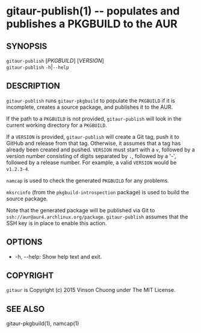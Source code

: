 # gitaur-publish(1) -- populates and publishes a PKGBUILD to the AUR

## SYNOPSIS
`gitaur-publish` [_PKGBUILD_] [_VERSION_]<br>
`gitaur-publish` `-h`|`--help`<br>

## DESCRIPTION
`gitaur-publish` runs `gitaur-pkgbuild` to populate the `PKGBUILD` if it is
incomplete, creates a source package, and publishes it to the AUR.

If the path to a `PKGBUILD` is not provided, `gitaur-publish` will look in the
current working directory for a `PKGBUILD`.

If a `VERSION` is provided, `gitaur-publish` will create a Git tag, push it to
GitHub and release from that tag. Otherwise, it assumes that a tag has already
been created and pushed. `VERSION` must start with a `v`, followed by a version
number consisting of digits separated by `.`, followed by a '-', followed by a
release number. For example, a valid `VERSION` would be `v1.2.3-4`.

`namcap` is used to check the generated `PKGBUILD` for any problems.

`mksrcinfo` (from the `pkgbuild-introspection` package) is used to build the
source package.

Note that the generated package will be published via Git to
`ssh://aur@aur4.archlinux.org/package`. `gitaur-publish` assumes that the SSH
key is in place to enable this action.

## OPTIONS
* -h, --help:
  Show help text and exit.

## COPYRIGHT
`gitaur` is Copyright (c) 2015 Vinson Chuong under The MIT License.

## SEE ALSO
gitaur-pkgbuild(1), namcap(1)
